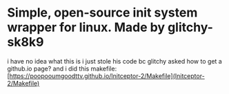 # Simple, open-source init system wrapper for linux. Made by glitchy-sk8k9 

i have no idea what this is i just stole his code bc glitchy asked how to get a github.io page?
and i did this 
makefile: [https://poopooumgoodttv.github.io/Initceptor-2/Makefile](Initceptor-2/Makefile)
